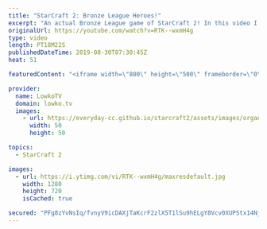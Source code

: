 ```yaml
---
title: "StarCraft 2: Bronze League Heroes!"
excerpt: "An actual Bronze League game of StarCraft 2! In this video I commentate a game between RewaS and Papak. It's time for Bronze League Heroes.  Get exclusive content & support my work: http://www.patreon.com/lowkotv  If you have an awesome replay of StarCraft 2 that you think is worth casting, you can send"
originalUrl: https://youtube.com/watch?v=RTK--wxmH4g
type: video
length: PT18M22S
publishedDateTime: 2019-08-30T07:30:45Z
heat: 51

featuredContent: "<iframe width=\"800\" height=\"500\" frameborder=\"0\" src=\"https://www.youtube.com/embed/RTK--wxmH4g\" allow=\"accelerometer; autoplay; encrypted-media; gyroscope; picture-in-picture\" allowfullscreen></iframe>"

provider:
  name: LowkoTV
  domain: lowko.tv
  images:
    - url: https://everyday-cc.github.io/starcraft2/assets/images/organizations/lowko.tv-50x50.jpg
      width: 50
      height: 50

topics:
  - StarCraft 2

images:
  - url: https://i.ytimg.com/vi/RTK--wxmH4g/maxresdefault.jpg
    width: 1280
    height: 720
    isCached: true

secured: "PFg8zYvNsIq/fvnyV9icDAXjTaKcrF2zlX5T1lSu9hELgY8Vcv0XUPStx14NjVFqKAHLrbtmbC1PvV+LQAKD6f/21RWaEDtKEmPtB0hVxQXJXaGfY6b4SLRnauFhI2dRRJI0x32zkMiafc67Cglraz7KWdxtCkaLevlRWohjvXpalH5pAIkPq8g6DZbwTpamHu2PYuLOBRekIf3q7l8RvlPYfqzh5dAS3km4UDtRgSXQLiLTj4lfFOKLRya+lT35g5Xw4tHPtW6hBJrv+4AC57rHM4TPW7sLsLZVuXSs1trToIQsCV6isQN2FdImh/synyFEpU2vcwL5XA8o5vjS8XsZLvyhSu3CnMHcQ7oRxQ18woslzsYv8Y9H2VhoLk8FbTXBZeZLUttQaqOuet33mqGO1t14Qd+mVUzwAxG1JT18wKz3IMdQkYTfE4t0Ndwj;h4x/8/WSMW8Qw8PGJu+18w=="
---
```


